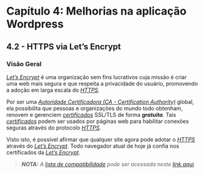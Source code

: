 # Capítulo 4: Melhorias na aplicação Wordpress

## 4.2 - HTTPS via Let’s Encrypt

### __Visão Geral__

_[Let’s Encrypt](https://letsencrypt.org/pt-br/)_ é uma organização sem fins lucrativos cuja missão é criar uma web mais segura e que respeita a privacidade do usuário, promovendo a adoção em larga escala do  _[HTTPS](https://pt.wikipedia.org/wiki/Hyper_Text_Transfer_Protocol_Secure)_.

Por ser uma _[Autoridade Certificadora (CA - Certification Authority)](https://pt.wikipedia.org/wiki/Autoridade_de_certifica%C3%A7%C3%A3o)_ global, ela possibilita que pessoas e organizações do mundo todo obtenham, renovem e gerenciem _[certificados](https://pt.wikipedia.org/wiki/Certificado_digital)_ SSL/TLS de forma _**gratuita**_. Tais _[certificados](https://pt.wikipedia.org/wiki/Certificado_digital)_ podem ser usados por páginas web para habilitar conexões seguras através do protocolo _[HTTPS](https://pt.wikipedia.org/wiki/Hyper_Text_Transfer_Protocol_Secure)_.

Visto isto, é possível afirmar que qualquer site agora pode adotar o _[HTTPS](https://pt.wikipedia.org/wiki/Hyper_Text_Transfer_Protocol_Secure)_ através do _[Let’s Encrypt](https://letsencrypt.org/pt-br/)_. Todo navegador atual de hoje já confia nos certificados da _[Let’s Encrypt](https://letsencrypt.org/pt-br/)_. 

>_**__NOTA:__** A [lista de compatibilidade](https://letsencrypt.org/pt-br/docs/certificate-compatibility/) pode ser acessada neste [link aqui](https://letsencrypt.org/pt-br/docs/certificate-compatibility/)._